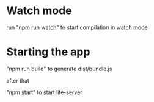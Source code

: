 # Watch mode

run "npm run watch" to start compilation in watch mode

# Starting the app

"npm run build" to generate dist/bundle.js

after that

"npm start" to start lite-server
